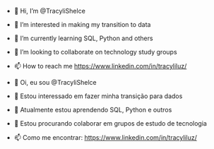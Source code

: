 - 👋 Hi, I’m @TracyliShelce
- 👀 I’m interested in making my transition to data
- 🌱 I’m currently learning SQL, Python and others
- 💞️ I’m looking to collaborate on technology study groups
- 📫 How to reach me https://www.linkedin.com/in/tracyliluz/



- 👋 Oi, eu sou @TracyliShelce
- 👀 Estou interessado em fazer minha transição para dados
- 🌱 Atualmente estou aprendendo SQL, Python e outros
- 💞️ Estou procurando colaborar em grupos de estudo de tecnologia
- 📫 Como me encontrar: https://www.linkedin.com/in/tracyliluz/

<!---
TracyliShelce/TracyliShelce is a ✨ special ✨ repository because its `README.md` (this file) appears on your GitHub profile.
You can click the Preview link to take a look at your changes.
--->
